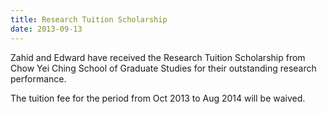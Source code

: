 ```yaml
---
title: Research Tuition Scholarship
date: 2013-09-13
---
```


Zahid and Edward have received the Research Tuition Scholarship from Chow Yei Ching School of Graduate Studies for their outstanding research performance.

<!--more-->

 The tuition fee for the period from Oct 2013 to Aug 2014 will be waived.